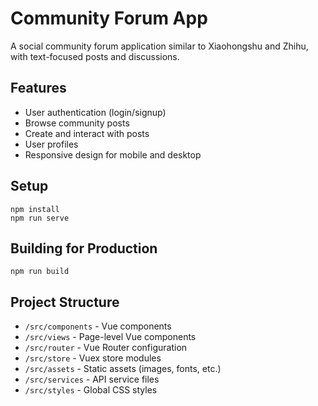# Community Forum App

A social community forum application similar to Xiaohongshu and Zhihu, with text-focused posts and discussions.

## Features
- User authentication (login/signup)
- Browse community posts
- Create and interact with posts
- User profiles
- Responsive design for mobile and desktop

## Setup
```
npm install
npm run serve
```

## Building for Production
```
npm run build
```

## Project Structure
- `/src/components` - Vue components
- `/src/views` - Page-level Vue components
- `/src/router` - Vue Router configuration
- `/src/store` - Vuex store modules
- `/src/assets` - Static assets (images, fonts, etc.)
- `/src/services` - API service files
- `/src/styles` - Global CSS styles 